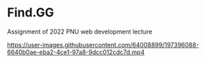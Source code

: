 # Find.GG
Assignment of 2022 PNU web development lecture



https://user-images.githubusercontent.com/64008899/197396088-6640b0ae-eba2-4ce1-97a8-9dcc012cdc7d.mp4

